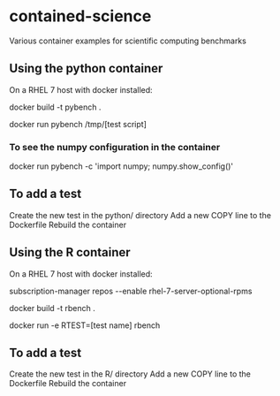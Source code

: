 # contained-science
Various container examples for scientific computing benchmarks

## Using the python container
On a RHEL 7 host with docker installed:

docker build -t pybench .

docker run pybench /tmp/[test script]

### To see the numpy configuration in the container
docker run pybench -c 'import numpy; numpy.show_config()'

## To add a test
Create the new test in the python/ directory
Add a new COPY line to the Dockerfile
Rebuild the container

## Using the R container
On a RHEL 7 host with docker installed:

subscription-manager repos --enable rhel-7-server-optional-rpms

docker build -t rbench .

docker run -e RTEST=[test name] rbench 

## To add a test
Create the new test in the R/ directory
Add a new COPY line to the Dockerfile
Rebuild the container

